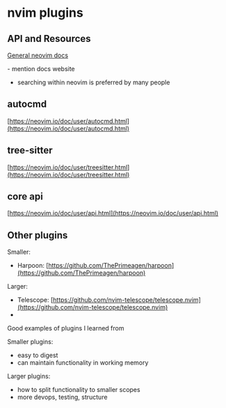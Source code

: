 # nvim plugins

## API and Resources

[General neovim docs](https://neovim.io/doc/general/)

<div class="notes">
- mention docs website

- searching within neovim is preferred by many people
</div>

## autocmd

[https://neovim.io/doc/user/autocmd.html](https://neovim.io/doc/user/autocmd.html)

## tree-sitter

[https://neovim.io/doc/user/treesitter.html](https://neovim.io/doc/user/treesitter.html)

## core api

[https://neovim.io/doc/user/api.html](https://neovim.io/doc/user/api.html)

## Other plugins

Smaller:

- Harpoon: [https://github.com/ThePrimeagen/harpoon](https://github.com/ThePrimeagen/harpoon)

Larger:

- Telescope: [https://github.com/nvim-telescope/telescope.nvim](https://github.com/nvim-telescope/telescope.nvim)
- [](https://github.com/voldikss/vim-floaterm)

<div class="notes">
Good examples of plugins I learned from

Smaller plugins:

- easy to digest
- can maintain functionality in working memory

Larger plugins:

- how to split functionality to smaller scopes
- more devops, testing, structure

</div>
